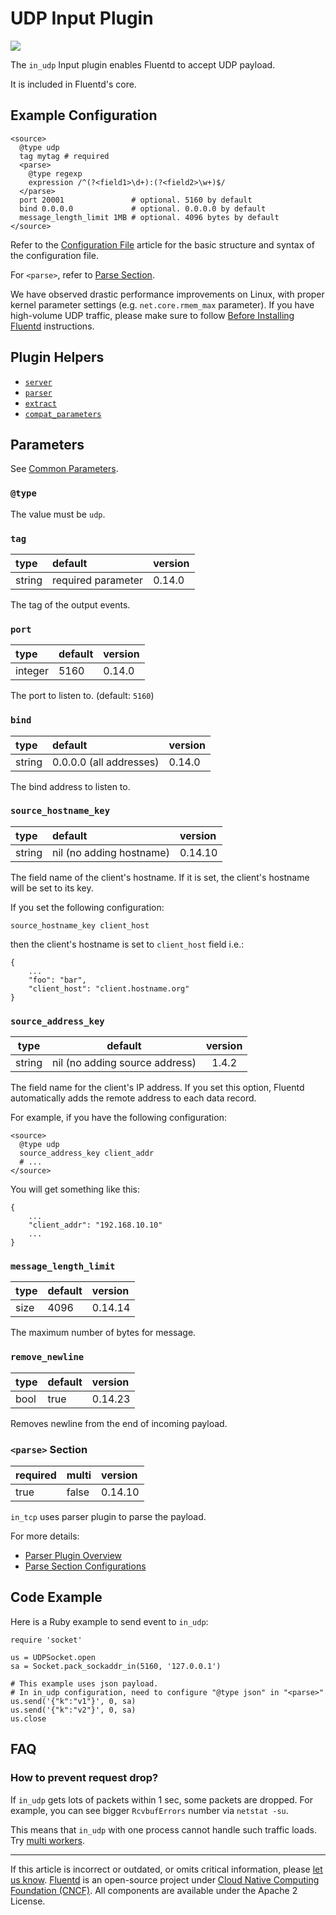 # UDP Input Plugin

![](/images/plugins/input/udp.png)

The `in_udp` Input plugin enables Fluentd to accept UDP payload.

It is included in Fluentd's core.


## Example Configuration

```
<source>
  @type udp
  tag mytag # required
  <parse>
    @type regexp
    expression /^(?<field1>\d+):(?<field2>\w+)$/
  </parse>
  port 20001               # optional. 5160 by default
  bind 0.0.0.0             # optional. 0.0.0.0 by default
  message_length_limit 1MB # optional. 4096 bytes by default
</source>
```

Refer to the [Configuration File](/configuration/config-file.md) article for the
basic structure and syntax of the configuration file.

For `<parse>`, refer to [Parse Section](/configuration/parse-section.md).

We have observed drastic performance improvements on Linux, with
proper kernel parameter settings (e.g. `net.core.rmem_max`
parameter). If you have high-volume UDP traffic, please make sure to
follow [Before Installing Fluentd](/install/before-install.md) instructions.


## Plugin Helpers

-   [`server`](/developer/api-plugin-helper-server.md)
-   [`parser`](/developer/api-plugin-helper-parser.md)
-   [`extract`](/developer/api-plugin-helper-extract.md)
-   [`compat_parameters`](/developer/api-plugin-helper-compat_parameters.md)


## Parameters

See [Common Parameters](/configuration/plugin-common-parameters.md).


### `@type`

The value must be `udp`.


### `tag`

| type   | default            | version |
|:-------|:-------------------|:--------|
| string | required parameter | 0.14.0  |

The tag of the output events.


### `port`

| type    | default | version |
|:--------|:--------|:--------|
| integer | 5160    | 0.14.0  |

The port to listen to. (default: `5160`)


### `bind`

| type   | default                 | version |
|:-------|:------------------------|:--------|
| string | 0.0.0.0 (all addresses) | 0.14.0  |

The bind address to listen to.


### `source_hostname_key`

| type   | default                  | version |
|:-------|:-------------------------|:--------|
| string | nil (no adding hostname) | 0.14.10 |

The field name of the client's hostname. If it is set, the client's hostname
will be set to its key.

If you set the following configuration:

```
source_hostname_key client_host
```

then the client's hostname is set to `client_host` field i.e.:

```
{
    ...
    "foo": "bar",
    "client_host": "client.hostname.org"
}
```


### `source_address_key`

| type   | default                        | version |
|:------:|:------------------------------:|:-------:|
| string | nil (no adding source address) | 1.4.2   |

The field name for the client's IP address. If you set this option,
Fluentd automatically adds the remote address to each data record.

For example, if you have the following configuration:

```
<source>
  @type udp
  source_address_key client_addr
  # ...
</source>
```

You will get something like this:

```
{
    ...
    "client_addr": "192.168.10.10"
    ...
}
```


### `message_length_limit`

| type | default | version |
|:-----|:--------|:--------|
| size | 4096    | 0.14.14 |

The maximum number of bytes for message.


### `remove_newline`

| type | default | version |
|:-----|:--------|:--------|
| bool | true    | 0.14.23 |

Removes newline from the end of incoming payload.


### `<parse>` Section

| required | multi | version |
|:---------|:------|:--------|
| true     | false | 0.14.10 |

`in_tcp` uses parser plugin to parse the payload.

For more details:

-   [Parser Plugin Overview](/plugins/parser/README.md)
-   [Parse Section Configurations](/configuration/parse-section.md)


## Code Example

Here is a Ruby example to send event to `in_udp`:

```
require 'socket'

us = UDPSocket.open
sa = Socket.pack_sockaddr_in(5160, '127.0.0.1')

# This example uses json payload.
# In in_udp configuration, need to configure "@type json" in "<parse>"
us.send('{"k":"v1"}', 0, sa)
us.send('{"k":"v2"}', 0, sa)
us.close
```


## FAQ


### How to prevent request drop?

If `in_udp` gets lots of packets within 1 sec, some packets are dropped.
For example, you can see bigger `RcvbufErrors` number via `netstat -su`.

This means that `in_udp` with one process cannot handle such traffic loads. Try
[multi workers](/deployment/multi-process-workers.md).


------------------------------------------------------------------------

If this article is incorrect or outdated, or omits critical information, please
[let us know](https://github.com/fluent/fluentd-docs-gitbook/issues?state=open).
[Fluentd](http://www.fluentd.org/) is an open-source project under [Cloud Native
Computing Foundation (CNCF)](https://cncf.io/). All components are available
under the Apache 2 License.
